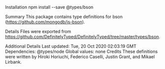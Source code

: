 Installation
npm install --save @types/bson

Summary
This package contains type definitions for bson (https://github.com/mongodb/js-bson).

Details
Files were exported from https://github.com/DefinitelyTyped/DefinitelyTyped/tree/master/types/bson.

Additional Details
Last updated: Tue, 20 Oct 2020 02:03:19 GMT
Dependencies: @types/node
Global values: none
Credits
These definitions were written by Hiroki Horiuchi, Federico Caselli, Justin Grant, and Mikael Lirbank.